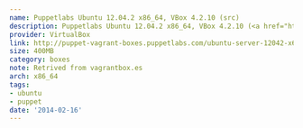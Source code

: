 ```yaml
---
name: Puppetlabs Ubuntu 12.04.2 x86_64, VBox 4.2.10 (src)
description: Puppetlabs Ubuntu 12.04.2 x86_64, VBox 4.2.10 (<a href="http://github.com/puppetlabs/puppet-vagrant-boxes">src</a>)
provider: VirtualBox
link: http://puppet-vagrant-boxes.puppetlabs.com/ubuntu-server-12042-x64-vbox4210.box
size: 400MB
category: boxes
note: Retrived from vagrantbox.es
arch: x86_64
tags:
- ubuntu
- puppet
date: '2014-02-16'
---
```


